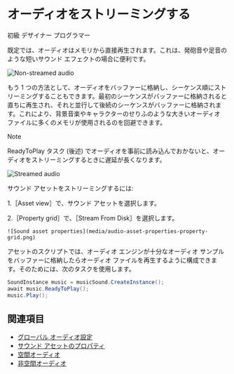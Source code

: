 # オーディオをストリーミングする

<span class="label label-doc-level">初級</span>
<span class="label label-doc-audience">デザイナー</span>
<span class="label label-doc-audience">プログラマー</span>

既定では、オーディオはメモリから直接再生されます。これは、発砲音や足音のような短いサウンド エフェクトの場合に便利です。

![Non-streamed audio](media/audio-index-non-streamed-audio.png)

もう 1 つの方法として、オーディオをバッファーに格納し、シーケンス順にストリーミングすることもできます。最初のシーケンスがバッファーに格納されると直ちに再生され、それと並行して後続のシーケンスがバッファーに格納されます。これにより、背景音楽やキャラクターのせりふのような大きいオーディオ ファイルに多くのメモリが使用されるのを回避できます。

> [!NOTE]
ReadyToPlay タスク (後述) でオーディオを事前に読み込んでおかないと、オーディオをストリーミングするときに遅延が長くなります。

![Streamed audio](media/audio-index-streamed-audio.png)

サウンド アセットをストリーミングするには:

1.［Asset view］で、サウンド アセットを選択します。

2.［Property grid］で、［Stream From Disk］を選択します。

    ![Sound asset properties](media/audio-asset-properties-property-grid.png)

アセットのスクリプトでは、オーディオ エンジンが十分なオーディオ サンプルをバッファーに格納したらオーディオ ファイルを再生するように構成できます。そのためには、次のタスクを使用します。

```cs
SoundInstance music = musicSound.CreateInstance();
await music.ReadyToPlay();
music.Play();
```

## 関連項目
* [グローバル オーディオ設定](global-audio-settings.md)
* [サウンド アセットのプロパティ](sound-asset-properties.md)
* [空間オーディオ](spatialized-audio.md)
* [非空間オーディオ](non-spatialized-audio.md)
